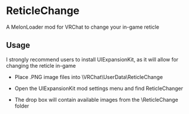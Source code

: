 # ReticleChange
A MelonLoader mod for VRChat to change your in-game reticle

## Usage

I strongly recommend users to install UIExpansionKit, as it will allow for changing the reticle in-game

* Place .PNG image files into \VRChat\UserData\ReticleChange

* Open the UIExpansionKit mod settings menu and find ReticleChanger

* The drop box will contain available images from the \ReticleChange folder
